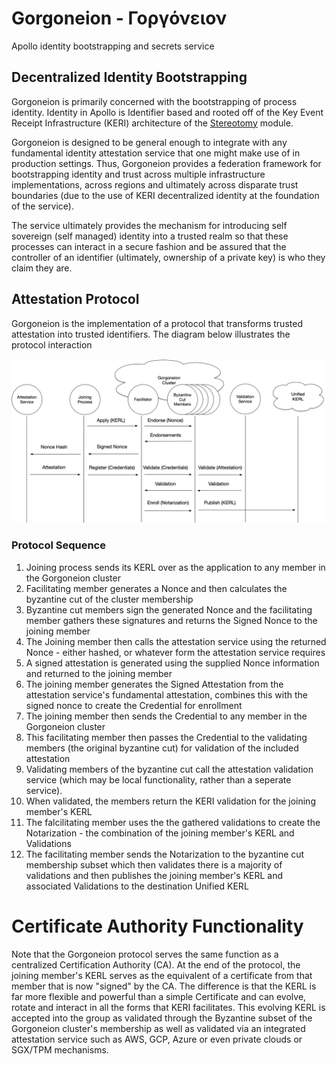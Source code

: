 # Gorgoneion - Γοργόνειον
Apollo identity bootstrapping and secrets service

## Decentralized Identity Bootstrapping
Gorgoneion is primarily concerned with the bootstrapping of process identity.  Identity in Apollo is Identifier based and rooted off of the Key Event Receipt Infrastructure (KERI) architecture of the [Stereotomy](../stereotomy/README.md) module.

Gorgoneion is designed to be general enough to integrate with any fundamental identity attestation service that one might make use of in production settings.  Thus, Gorgoneion provides a federation framework for bootstrapping identity and trust across multiple infrastructure implementations, across regions and ultimately across disparate trust boundaries (due to the use of KERI decentralized identity at the foundation of the service).

The service ultimately provides the mechanism for introducing self sovereign (self managed) identity into a trusted realm so that these processes can interact in a secure fashion and be assured that the controller of an identifier (ultimately, ownership of a private key) is who they claim they are.

## Attestation Protocol

Gorgoneion is the implementation of a protocol that transforms trusted attestation into trusted identifiers.  The diagram below illustrates the protocol interaction

<p><img src="media/gorgoneion-protocol.png" alt="drawing" width="1024"/></p>

### Protocol Sequence

1. Joining process sends its KERL over as the application to any member in the Gorgoneion cluster
2. Facilitating member generates a Nonce and then calculates the byzantine cut of the cluster membership
3. Byzantine cut members sign the generated Nonce and the facilitating member gathers these signatures and returns the Signed Nonce to the joining member
4. The Joining member then calls the attestation service using the returned Nonce - either hashed, or whatever form the attestation service requires
5. A signed attestation is generated using the supplied Nonce information and returned to the joining member
6. The joining member generates the Signed Attestation from the attestation service's fundamental attestation, combines this with the signed nonce to create the Credential for enrollment
7. The joining member then sends the Credential to any member in the Gorgoneion cluster
8. This facilitating member then passes the Credential to the validating members (the original byzantine cut) for validation of the included attestation
9. Validating members of the byzantine cut call the attestation validation service (which may be local functionality, rather than a seperate service).
10. When validated, the members return the KERI validation for the joining member's KERL 
12. The falcilitating member uses the the gathered validations to create the Notarization - the combination of the joining member's KERL and Validations
13. The facilitating member sends the Notarization to the byzantine cut membership subset which then validates there is a majority of validations and then publishes the joining member's KERL and associated Validations to the destination Unified KERL

# Certificate Authority Functionality
Note that the Gorgoneion protocol serves the same function as a centralized Certification Authority (CA).  At the end of the protocol, the joining member's KERL serves as the equivalent of a certificate from that member that is now "signed" by the CA.  The difference is that the KERL is far more flexible and powerful than a simple Certificate and can evolve, rotate and interact in all the forms that KERI facilitates.  This evolving KERL is accepted into the group as validated through the Byzantine subset of the Gorgoneion cluster's membership as well as validated via an integrated attestation service such as AWS, GCP, Azure or even private clouds or SGX/TPM mechanisms.
